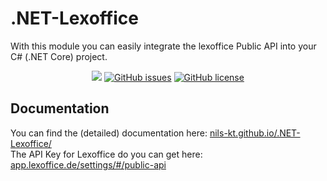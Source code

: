 # .NET-Lexoffice
With this module you can easily integrate the lexoffice Public API into your C# (.NET Core) project.

<p align="center">
    <a href="https://github.com/nils-kt/.NET-Lexoffice/actions?query=workflow%3A%22.NET+Core%22"><img src="https://github.com/nils-kt/.NET-Lexoffice/workflows/.NET%20Core/badge.svg" /></a>
    <a href="https://github.com/nils-kt/.NET-Lexoffice/issues"><img alt="GitHub issues" src="https://img.shields.io/github/issues/nils-kt/.NET-Lexoffice"></a>
    <a href="https://github.com/nils-kt/.NET-Lexoffice/blob/master/LICENSE"><img alt="GitHub license" src="https://img.shields.io/github/license/nils-kt/.NET-Lexoffice"></a>
</p>

## Documentation
You can find the (detailed) documentation here: [nils-kt.github.io/.NET-Lexoffice/](https://nils-kt.github.io/.NET-Lexoffice/)  
The API Key for Lexoffice do you can get here: [app.lexoffice.de/settings/#/public-api](https://app.lexoffice.de/settings/#/public-api)

